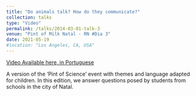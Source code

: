 ```yaml
---
title: "Do animals talk? How do they communicate?"
collection: talks
type: "Video"
permalink: /talks/2014-03-01-talk-3
venue: "Pint of Milk Natal - RN #Dia 3"
date: 2021-05-19
#location: "Los Angeles, CA, USA"
---
```


[Video Available here, in Portuguese](https://youtu.be/m-nwhGOW5wg?si=NcvFvnYcDmoxJhF8&t=2444) 

A version of the ‘Pint of Science’ event with themes and language adapted for children. In this edition, we answer questions posed by students from schools in the city of Natal.
